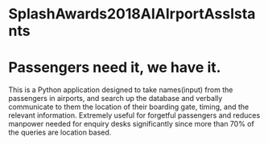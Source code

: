 # SplashAwards2018AIAIrportAssIstants
# Passengers need it, we have it.

This is a Python application designed to take names(input) from the passengers in airports, and search up the database and verbally communicate to them the location of their boarding gate, timing, and the relevant information. Extremely useful for forgetful passengers and reduces manpower needed for enquiry desks significantly since more than 70% of the queries are location based.
